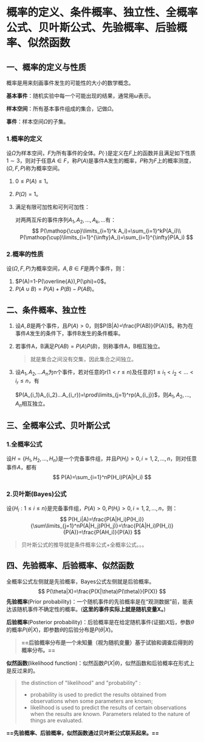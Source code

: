 # 概率的定义、条件概率、独立性、全概率公式、贝叶斯公式、先验概率、后验概率、似然函数

## 一、概率的定义与性质

概率是用来刻画事件发生的可能性的大小的数学概念。

**基本事件**：随机实验中每一个可能出现的结果，通常用$\omega$表示。

**样本空间**：所有基本事件组成的集合，记做$\Omega$。

**事件**：样本空间$\Omega$的子集。

### 1.概率的定义

设$\Omega$为样本空间，$F$为所有事件的全体。$P(\cdot)$是定义在$F$上的函数并且满足如下性质$1\sim 3$，则对于任意$A\in F$，称$P(A)$是事件A发生的概率，$P$称为$F$上的概率测度，$(\Omega,F,P)$称为概率空间。

1. $0\le P(A) \le 1$。

2.  $P(\Omega)=1$。

3. 满足有限可加性和可列可加性：

   对两两互斥的事件序列$A_1,A_2,...,A_k,...$有：
   $$
   P(\mathop{\cup}\limits_{i=1}^k A_i)=\sum_{i=1}^kP(A_i)\\
   P(\mathop{\cup}\limits_{i=1}^{\infty}A_i)=\sum_{i=1}^{\infty}P(A_i)
   $$

### 2.概率的性质

设$(\Omega,F,P)$为概率空间，$A,B\in F$是两个事件，则：

1. $P(A)=1-P(\overline{A}),P(\phi)=0$。
2. $P(A\cup B)=P(A)+P(B)-P(AB)$。



## 二、条件概率、独立性

1. 设$A,B$是两个事件，且$P(A)>0$，则$P(B|A)=\frac{P(AB)}{P(A)}$。称为在事件$A$发生的条件下，事件B发生的条件概率。

2. 若事件A，B满足$P(AB)=P(A)P(B)$，则称事件A，B相互独立。

   > 就是集合之间没有交集，因此集合之间独立。

3. 设$A_1,A_2,...A_n$为n个事件，若对任意的$r(1< r \le n)$及任意的$1\le i_1< i_2 < ... < i_r \le n$，有

   $P(A_{i_1}A_{i_2}...A_{i_r})=\prod\limits_{j=1}^rp(A_{i_j})$，则$A_1,A_2,...,A_n$相互独立。



## 三、全概率公式、贝叶斯公式

### 1.全概率公式

设$H=\{H_1,H_2,...,H_n\}$是一个完备事件组，并且$P(H_i)>0,i=1,2,...,n$，则对任意事件$A$，都有
$$
P(A)=\sum_{i=1}^nP(H_i)P(A|H_i)
$$

### 2.贝叶斯(Bayes)公式

设$\{H_i:1\le i \le n\}$是完备事件组，$P(A)>0,P(H_i)>0,i=1,2,...,n$，则：
$$
P(H_i|A)=\frac{P(A|H_i)P(H_i)}{\sum\limits_{j=1}^nP(A|H_j)P(H_j)}=\frac{P(A|H_i)P(H_i)}{P(A)}=\frac{P(AH_i)}{P(A)}
$$

> 贝叶斯公式的推导就是条件概率公式+全概率公式。。。



## 四、先验概率、后验概率、似然函数

全概率公式左侧就是先验概率，Bayes公式左侧就是后验概率。
$$
P(\theta|X)=\frac{P(X|\theta)P(\theta)}{P(X)}
$$
**先验概率**(Prior probability)：一个随机事件的先验概率是在“观测数据”前，能表达该随机事件不确定性的概率。(**这里的事件实际上就是随机变量X。**)

**后验概率**(Posterior probability)：后验概率是在给定随机事件(证据)$X$后，参数$\theta$的概率$P(\theta|X)$，即参数$\theta$的后验分布是$P(\theta|X)$。

> **==后验概率分布是一个未知量（视为随机变量）基于试验和调查后得到的概率分布。==**

**似然函数**(likelihood function)：似然函数$P(X|\theta)$，似然函数和后验概率在形式上是反过来的。

> the distinction of  "likelihood" and "probability" : 
>
> + probability is used to predict the results obtained from observations when some parameters are known; 
> + likelihood is used to predict the results of certain observations when the results are known. Parameters related to the nature of things are evaluated.

**==先验概率、后验概率，似然函数通过贝叶斯公式联系起来。==**